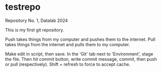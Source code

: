 # testrepo
Repository No. 1, Datalab 2024 

This is my first git repository.

Push takes things from my computer and pushes them to the internet. 
Pull takes things from the internet and pulls them to my computer. 

Make edit in script, then save. In the 'Git' tab next to 'Environment', stage the file. Then hit commit button, write commit message, commit, then push or pull (respectively). Shift + refresh to force to accept cache.
